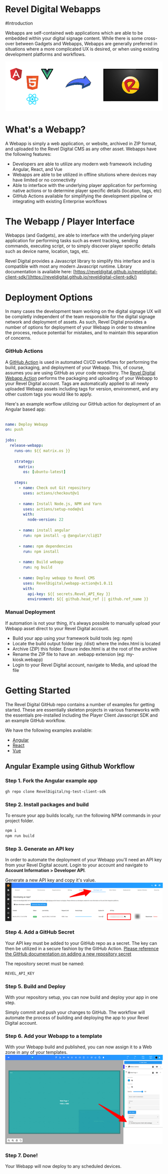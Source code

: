 Revel Digital Webapps
=====================

#Introduction

Webapps are self-contained web applications which are able to be embedded within your digital signage content.
While there is some cross-over between Gadgets and Webapps, Webapps are generally preferred in situations where a more complicated UX is desired,
or when using existing development platforms and workflows.

![template](./img/webapp-header.png)

# What's a Webapp?

A Webapp is simply a web application, or website, archived in ZIP format, and uploaded to the Revel Digital CMS as any other asset. Webapps have the following features:

* Developers are able to utilize any modern web framework including Angular, React, and Vue
* Webapps are able to be utilized in offline situtions where devices may have limited or no connectivity
* Able to interface with the underlying player application for performing native actions or to determine player specific details (location, tags, etc)
* GitHub Actions available for simplifying the development pipeline or integrating with existing Enterprise workflows

# The Webapp / Player Interface

Webapps (and Gadgets), are able to interface with the underlying player application for performing tasks such as event tracking, sending commands, executing script, or to
simply discover player specific details such as device name, location, tags, etc.

Revel Digital provides a Javascript library to simplify this interface and is compatible with most any modern Javascript runtime.
Library documentation is available here: [https://reveldigital.github.io/reveldigital-client-sdk/](https://reveldigital.github.io/reveldigital-client-sdk/)

# Deployment Options

In many cases the development team working on the digital signage UX will be completly independent of the team responsible for the digital signage network and deployment of assets.
As such, Revel Digital provides a number of options for deployment of your Webapp in order to streamline the process, reduce potential for mistakes, and to maintain this separation of concerns.

### GitHub Actions

A [GitHub Action](https://docs.github.com/en/actions) is used in automated CI/CD workflows for performing the build, packaging, and deployment of your Webapp. This, of course, assumes you are using GitHub as your code repository.
The [Revel Digital Webapp Action](https://github.com/marketplace/actions/revel-digital-webapp-deploy-action) performs the packaging and uploading of your Webapp to your Revel Digital account.
Tags are automatically applied to all newly uploaded Webapp assets including tags for version, environment, and any other custom tags you would like to apply.

Here's an example worflow utilizing our GitHub action for deployment of an Angular based app:
```yaml

name: Deploy Webapp
on: push

jobs:
  release-webapp:
    runs-on: ${{ matrix.os }}

    strategy:
      matrix:
        os: [ubuntu-latest]

    steps:
      - name: Check out Git repository
        uses: actions/checkout@v1

      - name: Install Node.js, NPM and Yarn
        uses: actions/setup-node@v1
        with:
          node-version: 22

      - name: install angular
        run: npm install -g @angular/cli@17

      - name: npm dependencies
        run: npm install

      - name: Build webapp
        run: ng build

      - name: Deploy webapp to Revel CMS
        uses: RevelDigital/webapp-action@v1.0.11
        with:
          api-key: ${{ secrets.Revel_API_Key }}
          environment: ${{ github.head_ref || github.ref_name }}
```

### Manual Deployment

If automation is not your thing, it's always possible to manually upload your Webapp asset direct to your Revel Digital account.

* Build your app using your framework build tools (eg: npm)
* Locate the build output folder (eg: /dist) where the index.html is located
* Archive (ZIP) this folder. Ensure index.html is at the root of the archive
* Rename the ZIP file to have an .webapp extension (eg: my-kiosk.webapp)
* Login to your Revel Digital account, navigate to Media, and upload the file


# Getting Started

The Revel Digital GitHub repo contains a number of examples for getting started. These are essentially skeleton projects in various frameworks with the
essentials pre-installed including the Player Client Javascript SDK and an example GitHub workflow.

We have the following examples available:

 - [Angular][1]
 - [React][2]
 - [Vue][3]

## Angular Example using Github Workflow

### **Step 1.** Fork the Angular example app

```sh
gh repo clone RevelDigital/ng-test-client-sdk
```

### **Step 2.** Install packages and build
To ensure your app builds locally, run the following NPM commands in your project folder.
```sh
npm i
npm run build
```

### **Step 3.** Generate an API key
In order to automate the deployment of your Webapp you'll need an API key from your Revel Digital acount. Login to your account and navigate to
**Account Information > Developer API**.

Generate a new API key and copy it's value.
![apikey](./img/api-key.png)

### **Step 4.** Add a GitHub Secret
Your API key must be added to your GitHub repo as a secret. The key can then be utilized in a secure fashion by the GitHub Action.
[Please reference the GitHub documentation on adding a new repository secret](https://docs.github.com/en/actions/security-for-github-actions/security-guides/using-secrets-in-github-actions#creating-secrets-for-a-repository)

The repository secret must be named:
```sh
REVEL_API_KEY
```

### **Step 5.** Build and Deploy
With your repository setup, you can now build and deploy your app in one step.

Simply commit and push your changes to GitHub. The workflow will automate the process of building and deploying the app to your Revel Digital account.

### **Step 6.** Add your Webapp to a template
With your Webapp build and published, you can now assign it to a Web zone in any of your templates.
![template](./img/webapp-template.png)

### **Step 7.** Done!
Your Webapp will now deploy to any scheduled devices.

[1]: https://github.com/RevelDigital/ng-test-client-sdk
[2]: https://github.com/RevelDigital/react-test-client-sdk
[3]: https://github.com/RevelDigital/vue-test-client-sdk
